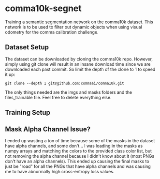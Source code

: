# comma10k-segnet
Training a semantic segmentation network on the comma10k dataset. This network is to be used to filter out dynamic objects when using visual odometry for the comma calibration challenge.

## Dataset Setup
The dataset can be downloaded by cloning the comma10k repo. However, simply using git clone will result in an insane download time since we are downloaded each past commit. So limit the depth of the clone to 1 to speed it up:
```
git clone --depth 1 git@github.com:commaai/comma10k.git
```
The only things needed are the imgs and masks folders and the files_trainable file. Feel free to delete everything else.

## Training Setup


## Mask Alpha Channel Issue?
I ended up wasting a ton of time because some of the masks in the dataset have alpha channels, and some don't... I was loading in the masks as numpy arrays and matching the colors to the provided class color list, but not removing the alpha channel because I didn't know about it (most PNGs don't have an alpha channels). This ended up causing the final masks to just be "road" for all the PNGs that have alpha channels and was causing me to have abnormally high cross-entropy loss values.
